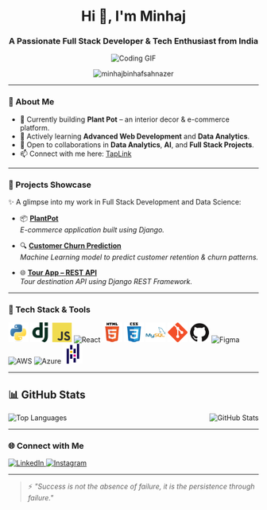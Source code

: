 <h1 align="center">Hi 👋, I'm Minhaj</h1>
<h3 align="center">A Passionate Full Stack Developer & Tech Enthusiast from India</h3>

<p align="center">
  <img src="https://www.iihglobal.com/wp-content/uploads/2019/02/dcsad.gif" alt="Coding GIF" width="400"/>
</p>

<p align="center">
  <img src="https://komarev.com/ghpvc/?username=minhajbinhafsahnazer&label=Profile%20Views&color=0e75b6&style=flat" alt="minhajbinhafsahnazer" />
</p>

---

### 🚀 About Me

- 🔭 Currently building **Plant Pot** – an interior decor & e-commerce platform.  
- 🌱 Actively learning **Advanced Web Development** and **Data Analytics**.  
- 🤝 Open to collaborations in **Data Analytics**, **AI**, and **Full Stack Projects**.  
- 📫 Connect with me here: [TapLink](https://minhaj.taplink.ws/)

---

### 💼 Projects Showcase

✨ A glimpse into my work in Full Stack Development and Data Science:

- 📦 **[PlantPot](https://github.com/minhajbinhafsahnazer/plantpot)**  
  *E-commerce application built using Django.*

- 🔍 **[Customer Churn Prediction](https://github.com/minhajbinhafsahnazer/Customer-Churn-Prediction-Analysis)**  
  *Machine Learning model to predict customer retention & churn patterns.*

- 🌐 **[Tour App – REST API](https://github.com/minhajbinhafsahnazer/tour_app)**  
  *Tour destination API using Django REST Framework.*

---

### 🧠 Tech Stack & Tools

<p align="left">
  <img src="https://raw.githubusercontent.com/devicons/devicon/master/icons/python/python-original.svg" alt="Python" width="40" height="40"/>
  <img src="https://raw.githubusercontent.com/devicons/devicon/master/icons/django/django-plain.svg" alt="Django" width="40" height="40"/>
  <img src="https://raw.githubusercontent.com/devicons/devicon/master/icons/javascript/javascript-original.svg" alt="JavaScript" width="40" height="40"/>
  <img src="https://www.vectorlogo.zone/logos/reactjs/reactjs-icon.svg" alt="React" width="40" height="40"/>
  <img src="https://raw.githubusercontent.com/devicons/devicon/master/icons/html5/html5-original-wordmark.svg" alt="HTML" width="40" height="40"/>
  <img src="https://raw.githubusercontent.com/devicons/devicon/master/icons/css3/css3-original-wordmark.svg" alt="CSS" width="40" height="40"/>
  <img src="https://raw.githubusercontent.com/devicons/devicon/master/icons/mysql/mysql-original-wordmark.svg" alt="MySQL" width="40" height="40"/>
  <img src="https://raw.githubusercontent.com/devicons/devicon/master/icons/git/git-original.svg" alt="Git" width="40" height="40"/>
  <img src="https://raw.githubusercontent.com/devicons/devicon/master/icons/github/github-original.svg" alt="GitHub" width="40" height="40"/>
  <img src="https://www.vectorlogo.zone/logos/figma/figma-icon.svg" alt="Figma" width="40" height="40"/>
  <img src="https://www.vectorlogo.zone/logos/amazon_aws/amazon_aws-icon.svg" alt="AWS" width="40" height="40"/>
  <img src="https://www.vectorlogo.zone/logos/microsoft_azure/microsoft_azure-icon.svg" alt="Azure" width="40" height="40"/>
  <img src="https://raw.githubusercontent.com/devicons/devicon/master/icons/pandas/pandas-original.svg" alt="Pandas" width="40" height="40"/>
</p>

---

## 📊 GitHub Stats

<p align="center">
  <img align="left" src="https://github-readme-stats.vercel.app/api/top-langs/?username=minhajbinhafsahnazer&layout=compact&theme=transparent" alt="Top Languages" />
  <img align="right" src="https://github-readme-stats.vercel.app/api?username=minhajbinhafsahnazer&show_icons=true&theme=transparent" alt="GitHub Stats" />
</p>

<br clear="both" />

---

### 🌐 Connect with Me

<p align="left">
  <a href="https://linkedin.com/in/minhajpk" target="blank">
    <img src="https://raw.githubusercontent.com/rahuldkjain/github-profile-readme-generator/master/src/images/icons/Social/linked-in-alt.svg" alt="LinkedIn" height="30" width="40" />
  </a>
  <a href="https://www.instagram.com/minhajbinhafsahnazer" target="blank">
    <img src="https://raw.githubusercontent.com/rahuldkjain/github-profile-readme-generator/master/src/images/icons/Social/instagram.svg" alt="Instagram" height="30" width="40" />
  </a>
</p>

---

> ⚡ *"Success is not the absence of failure, it is the persistence through failure."*

